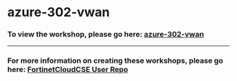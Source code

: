 <h1>azure-302-vwan</h1><h3>To view the workshop, please go here: <a href="https://fortinetcloudcse.github.io/azure-302-vwan/">azure-302-vwan</a></h3><hr><h3>For more information on creating these workshops, please go here: <a href="https://fortinetcloudcse.github.io/UserRepo/">FortinetCloudCSE User Repo</a></h3>